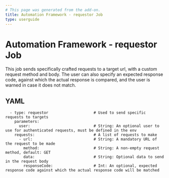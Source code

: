 ```yaml
---
# This page was generated from the add-on.
title: Automation Framework - requestor Job
type: userguide
---
```


# Automation Framework - requestor Job

This job sends specifically crafted requests to a target url, with a custom request method and body. The user can also specify an expected response code, against which the actual response is compared, and the user is warned in case it does not match.

## YAML

```
  - type: requestor                    # Used to send specific requests to targets
    parameters:
      user:                            # String: An optional user to use for authenticated requests, must be defined in the env
    requests:                          # A list of requests to make
      - url:                           # String: A mandatory URL of the request to be made
        method:                        # String: A non-empty request method, default: GET
        data:                          # String: Optional data to send in the request body
        responseCode:                  # Int: An optional, expected response code against which the actual response code will be matched
```
